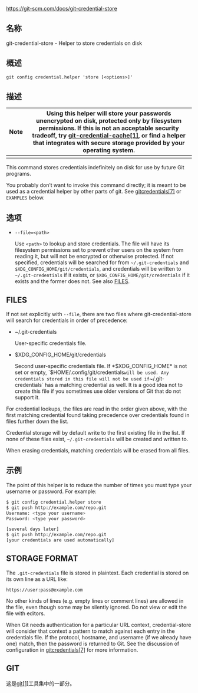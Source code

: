 https://git-scm.com/docs/git-credential-store

## 名称

git-credential-store - Helper to store credentials on disk

## 概述

```
git config credential.helper 'store [<options>]'
```

## 描述

| Note | Using this helper will store your passwords unencrypted on disk, protected only by filesystem permissions. If this is not an acceptable security tradeoff, try [git-credential-cache[1]](../git-credential-cache), or find a helper that integrates with secure storage provided by your operating system. |
| ---- | ------------------------------------------------------------ |
|      |                                                              |

This command stores credentials indefinitely on disk for use by future Git programs.

You probably don’t want to invoke this command directly; it is meant to be used as a credential helper by other parts of git. See [gitcredentials[7]](../../7/gitcredentials) or `EXAMPLES` below.

## 选项

- `--file=<path>`

  Use `<path>` to lookup and store credentials. The file will have its filesystem permissions set to prevent other users on the system from reading it, but will not be encrypted or otherwise protected. If not specified, credentials will be searched for from `~/.git-credentials` and `$XDG_CONFIG_HOME/git/credentials`, and credentials will be written to `~/.git-credentials` if it exists, or `$XDG_CONFIG_HOME/git/credentials` if it exists and the former does not. See also [FILES](https://git-scm.com/docs/git-credential-store#FILES).

## FILES

If not set explicitly with `--file`, there are two files where git-credential-store will search for credentials in order of precedence:

- ~/.git-credentials

  User-specific credentials file.

- $XDG_CONFIG_HOME/git/credentials

  Second user-specific credentials file. If *$XDG_CONFIG_HOME* is not set or empty, `$HOME/.config/git/credentials` will be used. Any credentials stored in this file will not be used if `~/.git-credentials` has a matching credential as well. It is a good idea not to create this file if you sometimes use older versions of Git that do not support it.

For credential lookups, the files are read in the order given above, with the first matching credential found taking precedence over credentials found in files further down the list.

Credential storage will by default write to the first existing file in the list. If none of these files exist, `~/.git-credentials` will be created and written to.

When erasing credentials, matching credentials will be erased from all files.

## 示例

The point of this helper is to reduce the number of times you must type your username or password. For example:

``` bash
$ git config credential.helper store
$ git push http://example.com/repo.git
Username: <type your username>
Password: <type your password>

[several days later]
$ git push http://example.com/repo.git
[your credentials are used automatically]
```

## STORAGE FORMAT

The `.git-credentials` file is stored in plaintext. Each credential is stored on its own line as a URL like:

```
https://user:pass@example.com
```

No other kinds of lines (e.g. empty lines or comment lines) are allowed in the file, even though some may be silently ignored. Do not view or edit the file with editors.

When Git needs authentication for a particular URL context, credential-store will consider that context a pattern to match against each entry in the credentials file. If the protocol, hostname, and username (if we already have one) match, then the password is returned to Git. See the discussion of configuration in [gitcredentials[7]](../../7/gitcredentials) for more information.

## GIT

  这是[git[1]](../../Git)工具集中的一部分。